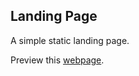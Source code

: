 ## Landing Page
A simple static landing page.

Preview this [webpage](https://ijay-bm.github.io/landing-page/).
